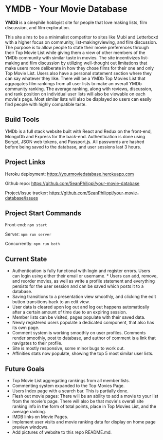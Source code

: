 # YMDB - Your Movie Database

**YMDB** is a cinephile hobbyist site for people that love making lists, film discussion, and film exploration.

This site aims to be a minimalist competitor to sites like Mubi and Letterboxd with a higher focus on community, list-making/viewing, and film discussion. The purpose is to allow people to state their movie preferences through their Top Movie List while giving them a view of other members of the YMDb community with similar taste in movies. The site incentivizes list-making and film discussion by utilizing well-thought out limitations that make users more deliberate in how they chose films for their one and only Top Movie List. Users also have a personal statement section where they can say whatever they like. There will be a YMDb Top Movies List that aggragates film rankings from all user lists to make an overall YMDb community ranking. The average ranking, along with reviews, discussion, and rank position on individual user lists will also be viewable on each movie's page. Most similar lists will also be displayed so users can easily find people with highly compatible taste.

## Build Tools

YMDb is a full stack website built with React and Redux on the front-end, MongoDb and Express for the back-end.  Authentication is done using Bcrypt, JSON web tokens, and Passport.js.  All passwords are hashed before being saved to the database, and user sessions last 3 hours.

## Project Links

Heroku deployment: https://yourmoviedatabase.herokuapp.com

Github repo: https://github.com/SeanPhilippi/your-movie-database

Project/Issue tracker: https://github.com/SeanPhilippi/your-movie-database/issues

## Project Start Commands

Front-end: ```npm start```

Server: ```npm run server```

Concurrently: ```npm run both```

## Current State

* Authentication is fully functional with login and register errors.  Users can login using either their email or username.  * Users can add, remove, and reorder movies, as well as write a profile statement and everything persists for the user session and can be saved which posts it to a database.
* Saving transitions to a presentation view smoothly, and clicking the edit button transitions back to an edit view.
* User data is cleared upon log out and log out happens automatically after a certain amount of time due to an expiring session.
* Member lists can be visited, pages populate with their saved data.
* Newly registered users populate a dedicated component, that also has its own page.
* Comment system is working smoothly on user profiles.  Comments render smoothly, post to database, and author of comment is a link that navigates to their profile.
* Site is mostly responsive, some minor bugs to work out.
* Affinities stats now populate, showing the top 5 most similar user lists.

## Future Goals
* Top Movie List aggregating rankings from all member lists.
* Commenting system expanded to the Top Movies Page.
* Users Index page with a search bar. This is partially done.
* Flesh out movie pages: There will be an ability to add a movie to your list from the movie's page. There will also be that movie's overall site ranking info in the form of total points, place in Top Movies List, and the average ranking.
* IMDB links on Movie Pages.
* Implement user visits and movie ranking data for display on home page preview windows.
* Add pictures of website to this repo README.md.

<!--
Home Page

<img src="/public/" alt="alt text" width="75%" height="75%">

Profile Page

<img src="/public/" alt="alt text" width="75%" height="75%">

<img src="/public/" alt="alt text" width="75%" height="75%">

<img src="/public/" alt="alt text" width="75%" height="75%">

Movie Page

<img src="/public/" alt="alt text" width="75%" height="75%">

Log in/Register Pages

<img src="/public/" alt="alt text" width="75%" height="75%">

<img src="/public/" alt="alt text" width="75%" height="75%">
-->

